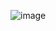 ![image](https://github.com/ISHA-2112/ISHA-DESAI-ISS-ASSIGNMENT/assets/89999331/fd3bb5bc-817c-4343-95f1-d1b9e561273e)

